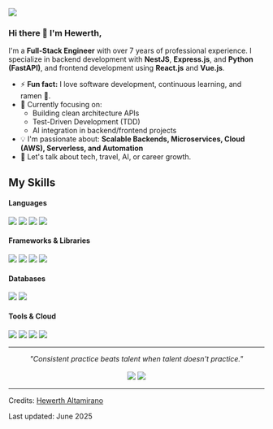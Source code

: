 ![](https://komarev.com/ghpvc/?username=Hewerth)

### Hi there 👋 I'm Hewerth,

I'm a **Full-Stack Engineer** with over 7 years of professional experience. I specialize in backend development with **NestJS**, **Express.js**, and **Python (FastAPI)**, and frontend development using **React.js** and **Vue.js**.

- ⚡ **Fun fact:** I love software development, continuous learning, and ramen 🍜.
- 🔭 Currently focusing on:
  - Building clean architecture APIs
  - Test-Driven Development (TDD)
  - AI integration in backend/frontend projects
- :bulb: I'm passionate about: **Scalable Backends, Microservices, Cloud (AWS), Serverless, and Automation**
- 💬 Let's talk about tech, travel, AI, or career growth.

## My Skills

<h4> Languages </h4>
<span> 
  <img src="https://img.shields.io/badge/JavaScript-F7DF1E?style=for-the-badge&logo=javascript&logoColor=black">
  <img src="https://img.shields.io/badge/TypeScript-3178C6?style=for-the-badge&logo=typescript&logoColor=white">
  <img src="https://img.shields.io/badge/Python-3776AB?style=for-the-badge&logo=python&logoColor=white">
  <img src="https://img.shields.io/badge/SQL-025E8C?style=for-the-badge&logo=postgresql&logoColor=white">
</span>

<h4> Frameworks & Libraries </h4>
<span>
  <img src="https://img.shields.io/badge/NestJS-E0234E?style=for-the-badge&logo=nestjs&logoColor=white">
  <img src="https://img.shields.io/badge/Express.js-000000?style=for-the-badge&logo=express&logoColor=white">
  <img src="https://img.shields.io/badge/React-20232A?style=for-the-badge&logo=react&logoColor=61DAFB">
  <img src="https://img.shields.io/badge/Tailwind_CSS-38B2AC?style=for-the-badge&logo=tailwind-css&logoColor=white">
</span>

<h4> Databases </h4>
<span>
  <img src="https://img.shields.io/badge/PostgreSQL-336791?style=for-the-badge&logo=postgresql&logoColor=white">
  <img src="https://img.shields.io/badge/MongoDB-4EA94B?style=for-the-badge&logo=mongodb&logoColor=white">
</span>

<h4> Tools & Cloud </h4>
<span>
  <img src="https://img.shields.io/badge/AWS-232F3E?style=for-the-badge&logo=amazon-aws&logoColor=white">
  <img src="https://img.shields.io/badge/Git-F05032?style=for-the-badge&logo=git&logoColor=white">
  <img src="https://img.shields.io/badge/GitHub-181717?style=for-the-badge&logo=github&logoColor=white">
  <img src="https://img.shields.io/badge/VS_Code-007ACC?style=for-the-badge&logo=visual-studio-code&logoColor=white">
</span>

<hr>
<p align="center">
   <i>"Consistent practice beats talent when talent doesn't practice."</i>
   <br><br>
   <a target="_blank" href="https://www.linkedin.com/in/hewerthaltamirano/"><img src="https://img.shields.io/badge/-LinkedIn-0077B5?style=for-the-badge&logo=Linkedin&logoColor=white"></a>
   <a target="_blank" href="mailto:hewerth.dev@gmail.com"><img src="https://img.shields.io/badge/-Gmail-D14836?style=for-the-badge&logo=Gmail&logoColor=white"></a>
</p>

------

Credits: [Hewerth Altamirano](https://github.com/hewerth)

Last updated: June 2025

